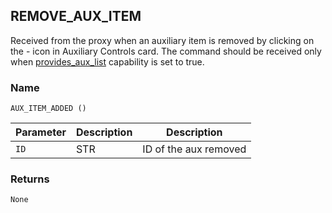 ## REMOVE\_AUX\_ITEM

Received from the proxy when an auxiliary item is removed by clicking on the - icon in Auxiliary Controls card. The command should be received only when [provides\_aux\_list][1] capability is set to true.


### Name

`AUX_ITEM_ADDED ()`


| Parameter | Description | Description           |
| --------- | ----------- | --------------------- |
| `ID`      | STR         | ID of the aux removed |


### Returns

`None`

[1]:	https://snap-one.github.io/docs-driverworks-proxyprotocol/#pool-capabilities